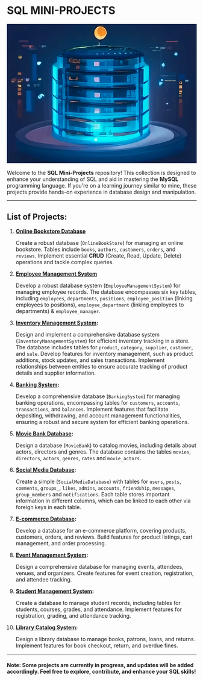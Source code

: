 
# SQL MINI-PROJECTS

![sql.png](https://github.com/LoqmanSamani/SQL_MiniProjects/blob/systembiology/project_1/sql.png)

Welcome to the **SQL Mini-Projects** repository! This collection is designed to enhance your understanding of SQL and aid in mastering the **MySQL** programming language. If you're on a learning journey similar to mine, these projects provide hands-on experience in database design and manipulation.

---

## List of Projects:

1. **[Online Bookstore Database](https://github.com/LoqmanSamani/SQL_MiniProjects/tree/systembiology/project_1)**

    Create a robust database (`OnlineBookStore`) for managing an online bookstore. Tables include `books`, `authors`, `customers`, `orders`, and `reviews`. Implement essential **CRUD** (Create, Read, Update, Delete) operations and tackle complex queries.


2. **[Employee Management System](https://github.com/LoqmanSamani/SQL_MiniProjects/tree/systembiology/project_2)**

    Develop a robust database system (`EmployeeManagementSystem`) for managing employee records. The database encompasses six key tables, including `employees`, `departments`, `positions`, `employee_position` (linking employees to positions), `employee_department` (linking employees to departments) & `employee_manager`.

3. **[Inventory Management System](https://github.com/LoqmanSamani/SQL_MiniProjects/tree/systembiology/project_3):**

    Design and implement a comprehensive database system (`InventoryManagementSystem`) for efficient inventory tracking in a store. The database includes tables for `product`, `category`, `supplier`, `customer`, and `sale`. Develop features for inventory management, such as product additions, stock updates, and sales transactions. Implement relationships between entities to ensure accurate tracking of product details and supplier information.

4. **[Banking System](https://github.com/LoqmanSamani/SQL_MiniProjects/tree/systembiology/project_4):**

    Develop a comprehensive database (`BankingSystem`) for managing banking operations, encompassing tables for `customers`, `accounts`, `transactions`, and `balances`. Implement features that facilitate depositing, withdrawing, and account management functionalities, ensuring a robust and secure system for efficient banking operations.


5. **[Movie Bank Database](https://github.com/LoqmanSamani/SQL_MiniProjects/tree/systembiology/project_5):**

    Design a database (`MovieBank`) to catalog movies, including details about actors, directors and genres. The database contains the tables `movies`, `directors`, `actors`, `genres`, `rates` and `movie_actors`. 

6. **[Social Media Database](https://github.com/LoqmanSamani/SQL_MiniProjects/tree/systembiology/project_6):**

   Create a simple (`SocialMediaDatabase`) with tables for `users`, `posts`, `comments`, `groups_`, `likes`, `admins`, `accounts`, `friendship`, `messages`, `group_members` and `notifications`. Each table stores important information in different columns, which can be linked to each other via foreign keys in each table.

7. **[E-commerce Database](https://github.com/LoqmanSamani/SQL_MiniProjects/tree/systembiology/project_7):**

   Develop a database for an e-commerce platform, covering products, customers, orders, and reviews. Build features for product listings, cart management, and order processing.

8. **[Event Management System](https://github.com/LoqmanSamani/SQL_MiniProjects/tree/systembiology/project_8):**

   Design a comprehensive database for managing events, attendees, venues, and organizers. Create features for event creation, registration, and attendee tracking.

9. **[Student Management System](https://github.com/LoqmanSamani/SQL_MiniProjects/tree/systembiology/project_9):**

   Create a database to manage student records, including tables for students, courses, grades, and attendance. Implement features for registration, grading, and attendance tracking.

10. **[Library Catalog System](https://github.com/LoqmanSamani/SQL_MiniProjects/tree/systembiology/project_10):**

    Design a library database to manage books, patrons, loans, and returns. Implement features for book checkout, return, and overdue fines.

---

#### Note: Some projects are currently in progress, and updates will be added accordingly. Feel free to explore, contribute, and enhance your SQL skills!